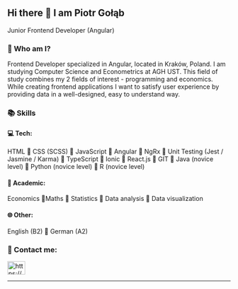 ## Hi there 👋 I am Piotr Gołąb
Junior Frontend Developer (Angular)

### 🤔 Who am I?
Frontend Developer specialized in Angular, located in Kraków, Poland. I am studying Computer Science and Econometrics at AGH UST. This field of study combines my 2 fields of interest - programming and economics. While creating frontend applications I want to satisfy user experience by providing data in a well-designed, easy to understand way.

### 📚 Skills
#### 💻 Tech:
HTML 🔹 CSS (SCSS) 🔹 JavaScript 🔹 Angular 🔹 NgRx 🔹 Unit Testing (Jest / Jasmine / Karma) 🔹 TypeScript 🔹 Ionic 🔹 React.js 🔹 GIT 🔹 Java (novice level) 🔹 Python (novice level) 🔹 R (novice level)

#### 🏫 Academic: 
Economics 🔹Maths 🔹 Statistics 🔹 Data analysis 🔹 Data visualization

#### 🌐 Other: 
English (B2) 🔹 German (A2) 


### 🔗 Contact me:

<p align="left">
<a href="https://linkedin.com/in/piotr-gołąb/" target="blank"><img align="center" src="https://raw.githubusercontent.com/rahuldkjain/github-profile-readme-generator/master/src/images/icons/Social/linked-in-alt.svg" alt="https://www.linkedin.com/in/piotr-gołąb/" height="30" width="40" /></a>
</p>

<hr>
